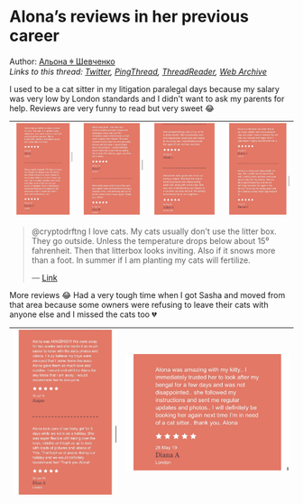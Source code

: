 # Alona’s reviews in her previous career

Author: [Альона ꑭ Шевченко](https://twitter.com/cryptodrftng)  
*Links to this thread: [Twitter](https://twitter.com/cryptodrftng/status/1539815975981285376), [PingThread](https://pingthread.com/thread/1539815975981285376), [ThreadReader](https://threadreaderapp.com/thread/1539815975981285376.html), [Web Archive](https://web.archive.org/web/*/https://twitter.com/cryptodrftng/status/1539815975981285376)*

I used to be a cat sitter in my litigation paralegal days because my salary was very low by London standards and I didn't want to ask my parents for help. Reviews are very funny to read but very sweet 😂

| [![](/media/1539815983791357952/3_1539815970696478720.jpg)](/media/1539815983791357952/3_1539815970696478720.jpg) | [![](/media/1539815983791357952/3_1539815970692370433.jpg)](/media/1539815983791357952/3_1539815970692370433.jpg) | [![](/media/1539815983791357952/3_1539815970696581124.jpg)](/media/1539815983791357952/3_1539815970696581124.jpg) | [![](/media/1539815983791357952/3_1539815970688180225.jpg)](/media/1539815983791357952/3_1539815970688180225.jpg) |
| :-: | :-: | :-: | :-: |

<blockquote class="twitter-tweet">
    <p lang="en" dir="ltr">
    @cryptodrftng I love cats.  My cats usually don&#39;t use the litter box.  They go outside.  Unless the temperature drops below about 15⁰ fahrenheit.  Then that litterbox looks inviting.  Also if it snows more than a foot.  In summer if I am planting my cats will fertilize.<br />
    </p>
    &mdash; <a href="https://twitter.com/thankyou_nurses/status/1539812910620221440">Link</a>
</blockquote>

More reviews 😂 Had a very tough time when I got Sasha and moved from that area because some owners were refusing to leave their cats with anyone else and I missed the cats too 💔

| [![](/media/1539815983791357952/3_1539815979840061446.jpg)](/media/1539815983791357952/3_1539815979840061446.jpg) | [![](/media/1539815983791357952/3_1539815979840147456.jpg)](/media/1539815983791357952/3_1539815979840147456.jpg) |
| :-: | :-: |
